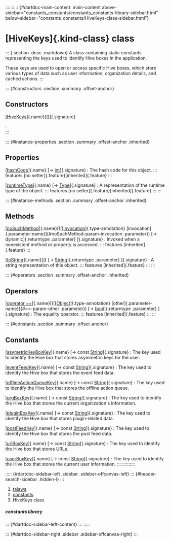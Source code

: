 :::::::::: {#dartdoc-main-content .main-content above-sidebar="constants_constants/constants_constants-library-sidebar.html" below-sidebar="constants_constants/HiveKeys-class-sidebar.html"}
<div>

# [HiveKeys]{.kind-class} class

</div>

::: {.section .desc .markdown}
A class containing static constants representing the keys used to
identify Hive boxes in the application.

These keys are used to open or access specific Hive boxes, which store
various types of data such as user information, organization details,
and cached actions.
:::

::: {#constructors .section .summary .offset-anchor}
## Constructors

[[HiveKeys](../constants_constants/HiveKeys/HiveKeys.html)]{.name}[()]{.signature}

:   
:::

::: {#instance-properties .section .summary .offset-anchor .inherited}
## Properties

[[hashCode](https://api.flutter.dev/flutter/dart-core/Object/hashCode.html)]{.name} [→ [int](https://api.flutter.dev/flutter/dart-core/int-class.html)]{.signature}
:   The hash code for this object.
    ::: features
    [no setter]{.feature}[inherited]{.feature}
    :::

[[runtimeType](https://api.flutter.dev/flutter/dart-core/Object/runtimeType.html)]{.name} [→ [Type](https://api.flutter.dev/flutter/dart-core/Type-class.html)]{.signature}
:   A representation of the runtime type of the object.
    ::: features
    [no setter]{.feature}[inherited]{.feature}
    :::
:::

::: {#instance-methods .section .summary .offset-anchor .inherited}
## Methods

[[noSuchMethod](https://api.flutter.dev/flutter/dart-core/Object/noSuchMethod.html)]{.name}[([[[Invocation](https://api.flutter.dev/flutter/dart-core/Invocation-class.html)]{.type-annotation} [invocation]{.parameter-name}]{#noSuchMethod-param-invocation .parameter}) [→ dynamic]{.returntype .parameter} ]{.signature}
:   Invoked when a nonexistent method or property is accessed.
    ::: features
    [inherited]{.feature}
    :::

[[toString](https://api.flutter.dev/flutter/dart-core/Object/toString.html)]{.name}[() [→ [String](https://api.flutter.dev/flutter/dart-core/String-class.html)]{.returntype .parameter} ]{.signature}
:   A string representation of this object.
    ::: features
    [inherited]{.feature}
    :::
:::

::: {#operators .section .summary .offset-anchor .inherited}
## Operators

[[operator ==](https://api.flutter.dev/flutter/dart-core/Object/operator_equals.html)]{.name}[([[[Object](https://api.flutter.dev/flutter/dart-core/Object-class.html)]{.type-annotation} [other]{.parameter-name}]{#==-param-other .parameter}) [→ [bool](https://api.flutter.dev/flutter/dart-core/bool-class.html)]{.returntype .parameter} ]{.signature}
:   The equality operator.
    ::: features
    [inherited]{.feature}
    :::
:::

::: {#constants .section .summary .offset-anchor}
## Constants

[[asymetricKeyBoxKey](../constants_constants/HiveKeys/asymetricKeyBoxKey-constant.html)]{.name} [→ const [String](https://api.flutter.dev/flutter/dart-core/String-class.html)]{.signature}
:   The key used to identify the Hive box that stores asymmetric keys
    for the user.

[[eventFeedKey](../constants_constants/HiveKeys/eventFeedKey-constant.html)]{.name} [→ const [String](https://api.flutter.dev/flutter/dart-core/String-class.html)]{.signature}
:   The key used to identify the Hive box that stores the event feed
    data.

[[offlineActionQueueKey](../constants_constants/HiveKeys/offlineActionQueueKey-constant.html)]{.name} [→ const [String](https://api.flutter.dev/flutter/dart-core/String-class.html)]{.signature}
:   The key used to identify the Hive box that stores the offline action
    queue.

[[orgBoxKey](../constants_constants/HiveKeys/orgBoxKey-constant.html)]{.name} [→ const [String](https://api.flutter.dev/flutter/dart-core/String-class.html)]{.signature}
:   The key used to identify the Hive box that stores the current
    organization\'s information.

[[pluginBoxKey](../constants_constants/HiveKeys/pluginBoxKey-constant.html)]{.name} [→ const [String](https://api.flutter.dev/flutter/dart-core/String-class.html)]{.signature}
:   The key used to identify the Hive box that stores plugin-related
    data.

[[postFeedKey](../constants_constants/HiveKeys/postFeedKey-constant.html)]{.name} [→ const [String](https://api.flutter.dev/flutter/dart-core/String-class.html)]{.signature}
:   The key used to identify the Hive box that stores the post feed
    data.

[[urlBoxKey](../constants_constants/HiveKeys/urlBoxKey-constant.html)]{.name} [→ const [String](https://api.flutter.dev/flutter/dart-core/String-class.html)]{.signature}
:   The key used to identify the Hive box that stores URLs.

[[userBoxKey](../constants_constants/HiveKeys/userBoxKey-constant.html)]{.name} [→ const [String](https://api.flutter.dev/flutter/dart-core/String-class.html)]{.signature}
:   The key used to identify the Hive box that stores the current user
    information.
:::
::::::::::

::::: {#dartdoc-sidebar-left .sidebar .sidebar-offcanvas-left}
::: {#header-search-sidebar .hidden-l}
:::

1.  [talawa](../index.html)
2.  [constants](../constants_constants/)
3.  HiveKeys class

##### constants library

::: {#dartdoc-sidebar-left-content}
:::
:::::

::: {#dartdoc-sidebar-right .sidebar .sidebar-offcanvas-right}
:::
